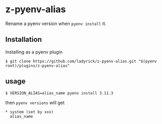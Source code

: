 # z-pyenv-alias

Rename a pyenv version when `pyenv install` it.

## Installation
Installing as a pyenv plugin

```
$ git clone https://github.com/ladyrick/z-pyenv-alias.git "$(pyenv root)/plugins/z-pyenv-alias"
```

## usage
```
$ VERSION_ALIAS=alias_name pyenv install 3.11.3
```

then `pyenv versions` will get

```
* system (set by xxx)
  alias_name
```
